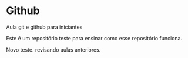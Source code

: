 # Github
Aula git e github para iniciantes

Este é um repositório teste para ensinar como esse repositório funciona.

Novo teste. revisando aulas anteriores.
